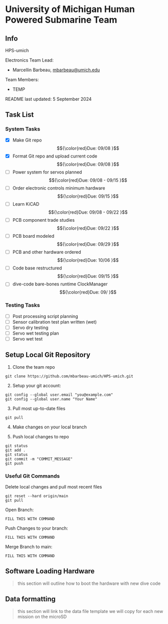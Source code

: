 # University of Michigan Human Powered Submarine Team 

## Info
HPS-umich

Electronics Team Lead: 
- Marcellin Barbeau, <mbarbeau@umich.edu>

Team Members: 
- TEMP

README last updated: 5 September 2024

## Task List
### System Tasks
- [x] Make Git repo $${\color{red}Due: 09/08 }$$	
- [x] Format Git repo and upload current code $${\color{red}Due: 09/08 }$$	
- [ ] Power system for servos planned $${\color{red}Due: 09/08 - 09/15 }$$	
- [ ] Order electronic controls minimum hardware $${\color{red}Due: 09/15 }$$	
- [ ] Learn KiCAD $${\color{red}Due: 09/08 - 09/22 }$$	
- [ ] PCB component trade studies $${\color{red}Due: 09/22 }$$	
- [ ] PCB board modeled $${\color{red}Due: 09/29 }$$	
- [ ] PCB and other hardware ordered $${\color{red}Due: 10/06 }$$	
- [ ] Code base restructured $${\color{red}Due: 09/15 }$$	
- [ ] dive-code bare-bones runtime ClockManager $${\color{red}Due: 09/ }$$	

### Testing Tasks
- [ ] Post processing script planning
- [ ] Sensor calibration test plan written (wet)
- [ ] Servo dry testing
- [ ] Servo wet testing plan
- [ ] Servo wet test

## Setup Local Git Repository
1. Clone the team repo
```
git clone https://github.com/mbarbeau-umich/HPS-umich.git
```

2. Setup your git account:
```
git config --global user.email "you@example.com"
git config --global user.name "Your Name"
```

3. Pull most up-to-date files
```
git pull
```

4. Make changes on your local branch

5. Push local changes to repo
```
git status 
git add . 
git status
git commit -m "COMMIT_MESSAGE"
git push
```

### Useful Git Commands
Delete local changes and pull most recent files
```
git reset --hard origin/main
git pull
```

Open Branch:
```
FILL THIS WITH COMMAND
```

Push Changes to your branch:
```
FILL THIS WITH COMMAND
```

Merge Branch to main:
```
FILL THIS WITH COMMAND
```

## Software Loading Hardware

> this section will outline how to boot the hardware with new dive code


## Data formatting

> this section will link to the data file template we will copy for each new mission on the microSD


<!-- 
"/Users/dapperdoctor22/Library/Arduino15/packages/arduino/tools/avrdude/6.3.0-arduino17/bin/avrdude" "-C/Users/dapperdoctor22/Library/Arduino15/packages/arduino/tools/avrdude/6.3.0-arduino17/etc/avrdude.conf" -v -V -patmega2560 -cwiring "-P/dev/cu.usbmodem143101" -b115200 -Uflash:r:readfile.hex:i

-D "-Uflash:w:/private/var/folders/0t/s_3p0scn1j189ct37h5fk2w00000gn/T/arduino/sketches/5D15626AD9890A31F6F5826A078A8772/sketch_sep8a.ino.hex:i"
 -->